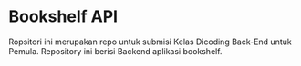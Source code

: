 # Bookshelf API
Ropsitori ini merupakan repo untuk submisi Kelas Dicoding Back-End untuk Pemula. Repository ini berisi Backend aplikasi bookshelf.
